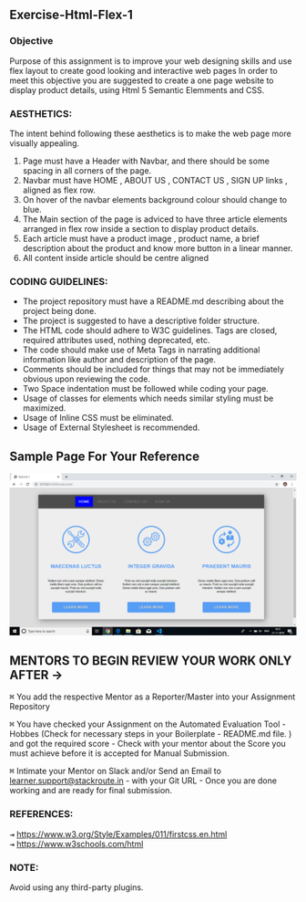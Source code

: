 ## Exercise-Html-Flex-1

### Objective 
Purpose of this assignment is to improve your web designing skills and use flex layout to create good looking and interactive  web pages
In order to meet this objective you are suggested to create a one page website to display product details, using Html 5 Semantic Elemments and CSS.

### AESTHETICS:
The intent behind following these aesthetics is to make the web page more visually appealing.

1. Page must have a Header with Navbar, and there should be some spacing in all corners of the page.
2. Navbar must have HOME , ABOUT US , CONTACT US , SIGN UP links , aligned as flex row.
3. On hover of the navbar elements background colour should change to blue.
4. The Main section of the page is adviced to have three  article elements arranged in flex row inside a section to display product details.
5. Each article must have a product image , product name, a brief description about the product and  know more button in a linear manner.
6. All content inside article should be centre aligned
 
### CODING GUIDELINES:

 - The project repository must have a README.md describing about the project being done.
 - The project is suggested to have a descriptive folder structure.
 - The HTML code should adhere to W3C guidelines. Tags are closed, required attributes used, nothing deprecated, etc.
 - The code should make use of Meta Tags in narrating additional information like author and description of the page.
 - Comments should be included for things that may not be immediately obvious upon reviewing the code.
 - Two Space indentation must be followed while coding your page.
 - Usage of classes for elements which needs similar styling must be maximized.
 - Usage of Inline CSS must be eliminated.
 - Usage of External Stylesheet is recommended.
## Sample Page For Your Reference
![Image description](images/screen.png "Title is optional")
## MENTORS TO BEGIN REVIEW YOUR WORK ONLY AFTER ->

<kbd>⌘</kbd> You add the respective Mentor as a Reporter/Master into your Assignment Repository

<kbd>⌘</kbd> You have checked your Assignment on the Automated Evaluation Tool - Hobbes (Check for necessary steps in your Boilerplate - README.md file. ) and got the required score - Check with your mentor about the Score you must achieve before it is accepted for Manual Submission.

<kbd>⌘</kbd> Intimate your Mentor on Slack and/or Send an Email to learner.support@stackroute.in - with your Git URL - Once you are done working and are ready for final submission.

### REFERENCES:

<kbd>⇥</kbd> https://www.w3.org/Style/Examples/011/firstcss.en.html  
<kbd>⇥</kbd> https://www.w3schools.com/html

### NOTE:
Avoid using any third-party plugins.
